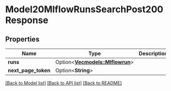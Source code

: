 # Model20MlflowRunsSearchPost200Response

## Properties

Name | Type | Description | Notes
------------ | ------------- | ------------- | -------------
**runs** | Option<[**Vec<models::Mlflowrun>**](mlflowrun.md)> |  | [optional]
**next_page_token** | Option<**String**> |  | [optional]

[[Back to Model list]](../README.md#documentation-for-models) [[Back to API list]](../README.md#documentation-for-api-endpoints) [[Back to README]](../README.md)


